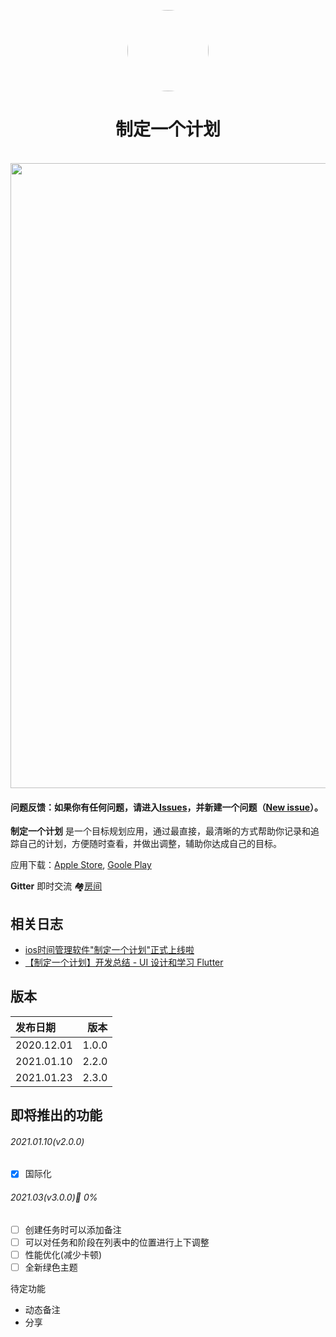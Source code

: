 <p align="center">
	<img width="130px" style="border-radius:200px" src="https://raw.githubusercontent.com/DuanJiaNing/makeaplan_public/main/logo1.png"/><br/>
	<h1 align="center">制定一个计划</h1><br/>
	<img width="1000px" src="https://raw.githubusercontent.com/DuanJiaNing/makeaplan_public/main/preview.png"/><br/>
</p>


#### 问题反馈：如果你有任何问题，请进入[Issues](https://github.com/DuanJiaNing/makeaplan_public/issues)，并新建一个问题（[New issue](https://github.com/DuanJiaNing/makeaplan_public/issues/new)）。

<b>制定一个计划</b> 是一个目标规划应用，通过最直接，最清晰的方式帮助你记录和追踪自己的计划，方便随时查看，并做出调整，辅助你达成自己的目标。

应用下载：[Apple Store](https://itunes.apple.com/app/id1541785145), [Goole Play](https://play.google.com/store/apps/details?id=com.duan.makeaplan)

**Gitter** 即时交流 🏘️[房间](https://gitter.im/makeaplan/community)

## 相关日志

- [ios时间管理软件"制定一个计划"正式上线啦](https://www.jianshu.com/p/d46cb6343a9e)
- [【制定一个计划】开发总结 - UI 设计和学习 Flutter](https://www.jianshu.com/p/b4c9ed264d79)

## 版本

| 发布日期 | 版本 |
| :-----| ----: |
| 2020.12.01 | 1.0.0 |
| 2021.01.10 | 2.2.0 |
| 2021.01.23 | 2.3.0 |

## 即将推出的功能

###### 2021.01.10(v2.0.0)
- [x] 国际化

###### 2021.03(v3.0.0)🌝 0%
- [ ] 创建任务时可以添加备注
- [ ] 可以对任务和阶段在列表中的位置进行上下调整
- [ ] 性能优化(减少卡顿)
- [ ] 全新绿色主题

待定功能
- 动态备注
- 分享

